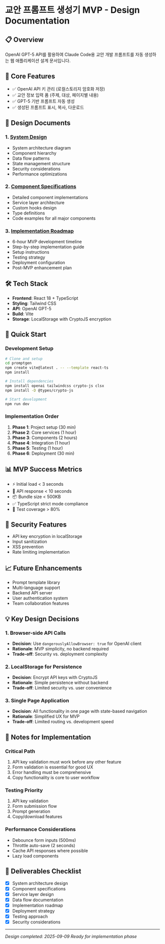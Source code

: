 # 교안 프롬프트 생성기 MVP - Design Documentation

## 📋 Overview
OpenAI GPT-5 API를 활용하여 Claude Code용 교안 개발 프롬프트를 자동 생성하는 웹 애플리케이션 설계 문서입니다.

## 🎯 Core Features
- ✅ OpenAI API 키 관리 (로컬스토리지 암호화 저장)
- ✅ 교안 정보 입력 폼 (주제, 대상, 페이지별 내용)
- ✅ GPT-5 기반 프롬프트 자동 생성
- ✅ 생성된 프롬프트 표시, 복사, 다운로드

## 📁 Design Documents

### 1. [System Design](./system-design.md)
- System architecture diagram
- Component hierarchy
- Data flow patterns
- State management structure
- Security considerations
- Performance optimizations

### 2. [Component Specifications](./component-specs.md)
- Detailed component implementations
- Service layer architecture
- Custom hooks design
- Type definitions
- Code examples for all major components

### 3. [Implementation Roadmap](./implementation-roadmap.md)
- 6-hour MVP development timeline
- Step-by-step implementation guide
- Setup instructions
- Testing strategy
- Deployment configuration
- Post-MVP enhancement plan

## 🛠 Tech Stack
- **Frontend**: React 18 + TypeScript
- **Styling**: Tailwind CSS
- **API**: OpenAI GPT-5
- **Build**: Vite
- **Storage**: LocalStorage with CryptoJS encryption

## 🚀 Quick Start

### Development Setup
```bash
# Clone and setup
cd promptgen
npm create vite@latest . -- --template react-ts
npm install

# Install dependencies
npm install openai tailwindcss crypto-js clsx
npm install -D @types/crypto-js

# Start development
npm run dev
```

### Implementation Order
1. **Phase 1**: Project setup (30 min)
2. **Phase 2**: Core services (1 hour)
3. **Phase 3**: Components (2 hours)
4. **Phase 4**: Integration (1 hour)
5. **Phase 5**: Testing (1 hour)
6. **Phase 6**: Deployment (30 min)

## 📊 MVP Success Metrics
- ⚡ Initial load < 3 seconds
- 🔄 API response < 10 seconds
- 📦 Bundle size < 500KB
- ✅ TypeScript strict mode compliance
- 🧪 Test coverage > 80%

## 🔐 Security Features
- API key encryption in localStorage
- Input sanitization
- XSS prevention
- Rate limiting implementation

## 📈 Future Enhancements
- Prompt template library
- Multi-language support
- Backend API server
- User authentication system
- Team collaboration features

## 💡 Key Design Decisions

### 1. Browser-side API Calls
- **Decision**: Use `dangerouslyAllowBrowser: true` for OpenAI client
- **Rationale**: MVP simplicity, no backend required
- **Trade-off**: Security vs. deployment complexity

### 2. LocalStorage for Persistence
- **Decision**: Encrypt API keys with CryptoJS
- **Rationale**: Simple persistence without backend
- **Trade-off**: Limited security vs. user convenience

### 3. Single Page Application
- **Decision**: All functionality in one page with state-based navigation
- **Rationale**: Simplified UX for MVP
- **Trade-off**: Limited routing vs. development speed

## 📝 Notes for Implementation

### Critical Path
1. API key validation must work before any other feature
2. Form validation is essential for good UX
3. Error handling must be comprehensive
4. Copy functionality is core to user workflow

### Testing Priority
1. API key validation
2. Form submission flow
3. Prompt generation
4. Copy/download features

### Performance Considerations
- Debounce form inputs (500ms)
- Throttle auto-save (2 seconds)
- Cache API responses where possible
- Lazy load components

## 🎯 Deliverables Checklist
- [x] System architecture design
- [x] Component specifications
- [x] Service layer design
- [x] Data flow documentation
- [x] Implementation roadmap
- [x] Deployment strategy
- [x] Testing approach
- [x] Security considerations

---

*Design completed: 2025-09-09*
*Ready for implementation phase*